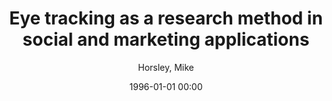 ---
layout: post
title: Eye tracking as a research method in social and marketing applications

date: 1996-01-01 00:00
author: Horsley, Mike
journal: Current Trends in Eye Tracking Research

link: https://doi.org/10.1007/978-3-319-02868-2_13

year: 2014
---